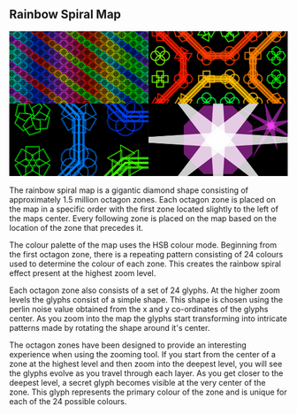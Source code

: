 ## Rainbow Spiral Map

![alt text](https://raw.githubusercontent.com/LABCAT/rainbow-spiral-map/master/preview.png)

The rainbow spiral map is a gigantic diamond shape consisting of approximately 1.5 million octagon zones.  Each octagon zone is placed on the map in a specific order with the first zone located slightly to the left of the maps center.  Every following zone is placed on the map based on the location of the zone that precedes it.

The colour palette of the map uses the HSB colour mode.  Beginning from the first octagon zone, there is a repeating pattern consisting of 24 colours used to determine the colour of each zone.  This creates the rainbow spiral effect present at the highest zoom level.

Each octagon zone also consists of a set of 24 glyphs. At the higher zoom levels the glyphs consist of a simple shape.  This shape is chosen using the perlin noise value obtained from the x and y co-ordinates of the glyphs center.  As you zoom into the map the glyphs start transforming into intricate patterns made by rotating the shape around it's center.

The octagon zones have been designed to provide an interesting experience when using the zooming tool.  If you start from the center of a zone at the highest level and then zoom into the deepest level, you will see the glyphs evolve as you travel through each layer. As you get closer to the deepest level, a secret glyph becomes visible at the very center of the zone. This glyph represents the primary colour of the zone and is unique for each of the 24 possible colours.  
